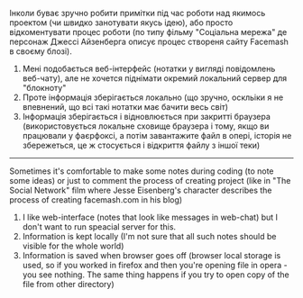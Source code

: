 Інколи буває зручно робити примітки під час роботи над якимось проектом (чи швидко занотувати якусь ідею), або просто відкоментувати процес роботи (по типу фільму "Соціальна мережа" де персонаж Джессі Айзенберга описує процес створеня сайту Facemash в своєму блозі).

1. Мені подобається веб-інтерфейс (нотатки у вигляді повідомлень веб-чату), але не хочется піднімати окремий локальний сервер для "блокноту" 
2. Проте інформація зберігається локально (що зручно, оскльіки я не впевнений, що всі такі нотатки має бачити весь світ)
3. Інформація зберігається і відновлюється при закритті браузера (використовується локальне сховище браузера і тому, якщо ви працювали у фаєрфоксі, а потім завантажите файл в опері, історія не збережеться, це ж стосується і відкриття файлу з іншої теки)

--------------

Sometimes it's comfortable to make some notes during coding (to note some ideas) or just to comment the process of creating project (like in "The Social Network" film where Jesse Eisenberg's character describes the process of creating facemash.com in his blog)

1. I like web-interface (notes that look like messages in web-chat) but I don't want to run speacial server for this.
2. Information is kept locally (I'm not sure that all such notes should be visible for the whole world)
3. Information is saved when browser goes off (browser local storage is used, so if you worked in firefox and then you're opening file in opera - you see nothing. The same thing happens if you try to open copy of the file from other directory)
